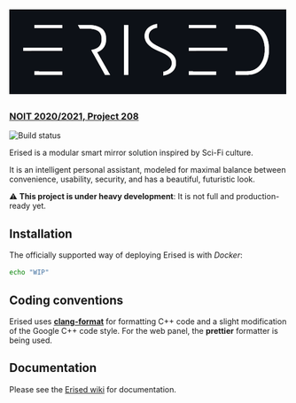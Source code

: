[![Erised](assets/logo.png)](https://erised.tk)
=========================
### [NOIT 2020/2021, Project 208](https://edusoft.fmi.uni-sofia.bg)

![Build status](https://github.com/invakid404/erised/actions/workflows/build.yml/badge.svg)

Erised is a modular smart mirror solution inspired by Sci-Fi culture.

It is an intelligent personal assistant, modeled for maximal balance between convenience, usability, security, and has a beautiful, futuristic look.

⚠️ **This project is under heavy development**: It is not full and production-ready yet.

## Installation

The officially supported way of deploying Erised is with *Docker*:
```sh
echo "WIP"
```

## Coding conventions

Erised uses [**clang-format**](https://github.com/invakid404/erised/blob/main/.clang-format) for formatting C++ code and a slight modification of the Google C++ code style. For the web panel, the **prettier** formatter is being used.

## Documentation

Please see the [Erised wiki](https://github.com/invakid404/erised/wiki) for documentation.
